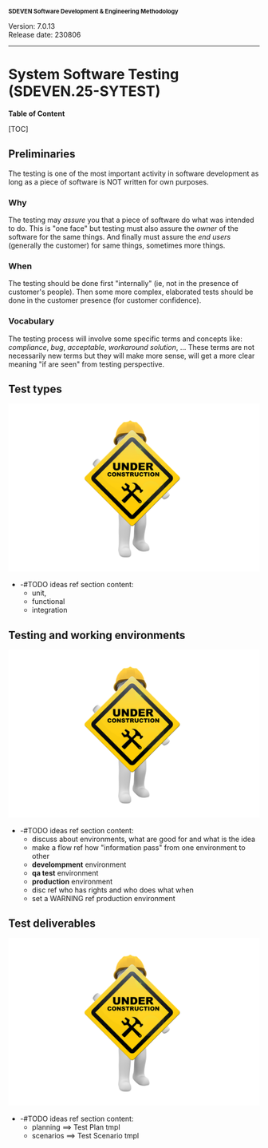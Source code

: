 <small>**SDEVEN Software Development & Engineering Methodology**</small>

Version: 7.0.13<br>
Release date: 230806

***

# System Software Testing (SDEVEN.25-SYTEST)

**Table of Content**

[TOC]




## Preliminaries


The testing is one of the most important activity in software development as long as a piece of software is NOT written for own purposes.


### Why

The testing may *assure* you that a piece of software do what was intended to do. This is "one face" but testing must also assure the *owner* of the software for the same things. And finally must assure the *end users* (generally the customer) for same things, sometimes more things.


### When

The testing should be done first "internally" (ie, not in the presence of customer's people). Then some more complex, elaborated tests should be done in the customer presence (for customer confidence).


### Vocabulary

The testing process will involve some specific  terms and concepts like: *compliance*, *bug*, *acceptable*, *workaround solution*, ... These terms are not necessarily new terms but they will make more sense, will get a more clear meaning  "if are seen" from testing perspective.








## Test types

<!-- -#FIXME drop image when finish -->
![wip pic](pictures/under_maintenance.png)


* -#TODO ideas ref section content:
    * unit,
    * functional
    * integration 








## Testing and working environments

<!-- -#FIXME drop image when finish -->
![wip pic](pictures/under_maintenance.png)


* -#TODO ideas ref section content:
    * discuss about environments, what are good for and what is the idea
    * make a flow ref how "information pass" from one environment to other
    * **develompment** environment
    * **qa test** environment
    * **production** environment
    * disc ref who has rights and who does what when
    * set a WARNING ref production environment








## Test deliverables

<!-- -#FIXME drop image when finish -->
![wip pic](pictures/under_maintenance.png)


* -#TODO ideas ref section content:
    * planning ==> Test Plan tmpl
    * scenarios ==> Test Scenario tmpl



